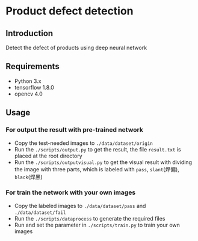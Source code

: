 # Product defect detection
## Introduction
Detect the defect of products using deep neural network
## Requirements
- Python 3.x
- tensorflow 1.8.0
- opencv 4.0
## Usage
### For output the result with pre-trained network
- Copy the test-needed images to `./data/dataset/origin`
- Run the  `./scripts/output.py` to get the result, the file `result.txt` is placed at the root directory 
- Run the  `./scripts/outputvisual.py` to get the visual result with dividing the image with three parts, which is labeled with `pass`, `slant`(焊偏), `black`(焊黑)

### For train the network with your own images
- Copy the labeled images to `./data/dataset/pass` and `./data/dataset/fail`
- Run the `./scripts/dataprocess` to generate the required files
- Run and set the parameter in  `./scripts/train.py` to train your own images 